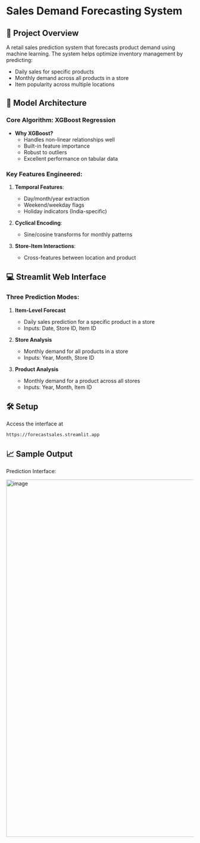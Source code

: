 # Sales Demand Forecasting System

## 📌 Project Overview
A retail sales prediction system that forecasts product demand using machine learning. The system helps optimize inventory management by predicting:
- Daily sales for specific products
- Monthly demand across all products in a store
- Item popularity across multiple locations


## 🤖 Model Architecture
### Core Algorithm: XGBoost Regression
- **Why XGBoost?**
  - Handles non-linear relationships well
  - Built-in feature importance
  - Robust to outliers
  - Excellent performance on tabular data

### Key Features Engineered:
1. **Temporal Features**:
   - Day/month/year extraction
   - Weekend/weekday flags
   - Holiday indicators (India-specific)
   
2. **Cyclical Encoding**:
   - Sine/cosine transforms for monthly patterns

3. **Store-Item Interactions**:
   - Cross-features between location and product

## 💻 Streamlit Web Interface
### Three Prediction Modes:
1. **Item-Level Forecast**
   - Daily sales prediction for a specific product in a store
   - Inputs: Date, Store ID, Item ID

2. **Store Analysis**
   - Monthly demand for all products in a store
   - Inputs: Year, Month, Store ID

3. **Product Analysis**  
   - Monthly demand for a product across all stores
   - Inputs: Year, Month, Item ID


## 🛠️ Setup 
Access the interface at 
```
https://forecastsales.streamlit.app
```

   

## 📈 Sample Output
Prediction Interface:

<img width="957" alt="image" src="https://github.com/user-attachments/assets/0c736d14-b7f3-411a-8eb8-8ca8102beb5b" />




